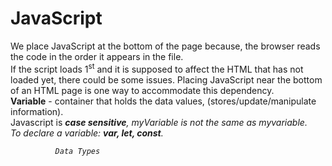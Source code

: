 # JavaScript
We place JavaScript at the bottom of the page because, the browser reads the code in the order it appears in the file. <br>
If the script loads 1<sup>st</sup> and it is supposed to affect the HTML that has not loaded yet, there could be some issues. Placing JavaScript near the bottom of an HTML page is one way to accommodate this dependency.<br>
<strong>Variable</strong> - container that holds the data values, (stores/update/manipulate information).<br>
Javascript is <i><strong>case sensitive<i/></strong>, <em>myVariable</em> is not the same as <em>myvariable</em>. <br>
To declare a variable: <b>var, let, const</b>.

              Data Types
